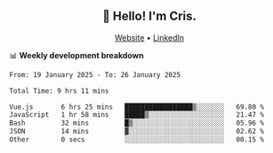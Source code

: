 
<h2 align="center">👋 Hello! I'm Cris.</h2>
<p align="center">
  <a href="https://www.criscunas.dev">Website</a> •
  <a href="https://www.linkedin.com/in/cristophercunas/">LinkedIn</a> 
</p>


📊 **Weekly development breakdown**
<!--START_SECTION:waka-->

```txt
From: 19 January 2025 - To: 26 January 2025

Total Time: 9 hrs 11 mins

Vue.js       6 hrs 25 mins   █████████████████▒░░░░░░░   69.80 %
JavaScript   1 hr 58 mins    █████▒░░░░░░░░░░░░░░░░░░░   21.47 %
Bash         32 mins         █▒░░░░░░░░░░░░░░░░░░░░░░░   05.96 %
JSON         14 mins         ▓░░░░░░░░░░░░░░░░░░░░░░░░   02.62 %
Other        0 secs          ░░░░░░░░░░░░░░░░░░░░░░░░░   00.15 %
```

<!--END_SECTION:waka-->
